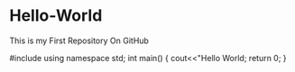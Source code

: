 # Hello-World
This is my First Repository On GitHub

#include <iostream>
using namespace std;
int main()
{
cout<<"Hello World;
return 0;
}
